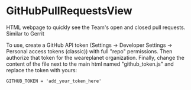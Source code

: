 # GitHubPullRequestsView
HTML webpage to quickly see the Team's open and closed pull requests. Similar to Gerrit

To use, create a GitHub API token (Settings -> Developer Settings -> Personal access tokens (classic)) with full "repo" permissions. Then authorize that token for the weareplanet organization. Finally, change the content of the file next to the main html named "github_token.js" and replace the token with yours:
```
GITHUB_TOKEN = 'add_your_token_here'
```


